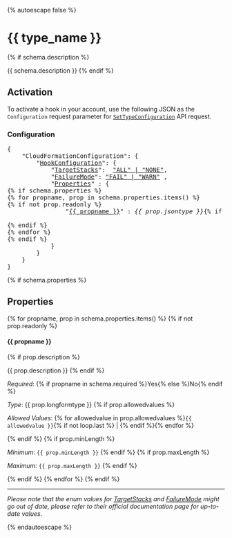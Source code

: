 {% autoescape false %}
# {{ type_name }}
{% if schema.description %}

{{ schema.description }}
{% endif %}

## Activation

To activate a hook in your account, use the following JSON as the `Configuration` request parameter for [`SetTypeConfiguration`](https://docs.aws.amazon.com/AWSCloudFormation/latest/APIReference/API_SetTypeConfiguration.html) API request.

### Configuration

<pre>
{
    "CloudFormationConfiguration": {
        "<a href="https://docs.aws.amazon.com/cloudformation-cli/latest/userguide/hooks-structure.html#hooks-hook-configuration" title="HookConfiguration">HookConfiguration</a>": {
            "<a href="https://docs.aws.amazon.com/cloudformation-cli/latest/userguide/hooks-structure.html#hooks-targetstacks" title="TargetStacks">TargetStacks</a>":  <a href="#footnote-1">"ALL" | "NONE"</a>,
            "<a href="https://docs.aws.amazon.com/cloudformation-cli/latest/userguide/hooks-structure.html#hooks-failuremode" title="FailureMode">FailureMode</a>": <a href="#footnote-1">"FAIL" | "WARN"</a> ,
            "<a href="https://docs.aws.amazon.com/cloudformation-cli/latest/userguide/hooks-structure.html#hooks-properties" title="Properties">Properties</a>" : {
{% if schema.properties %}
{% for propname, prop in schema.properties.items() %}
{% if not prop.readonly %}
                "<a href="#{{ propname.lower() }}" title="{{ propname }}">{{ propname }}</a>" : <i>{{ prop.jsontype }}</i>{% if not loop.last %},{% endif %}

{% endif %}
{% endfor %}
{% endif %}
            }
        }
    }
}
</pre>
{% if schema.properties %}

## Properties

{% for propname, prop in schema.properties.items() %}
{% if not prop.readonly %}
#### {{ propname }}
{% if prop.description %}

{{ prop.description }}
{% endif %}

_Required_: {% if propname in schema.required %}Yes{% else %}No{% endif %}


_Type_: {{ prop.longformtype }}
{% if prop.allowedvalues %}

_Allowed Values_: {% for allowedvalue in prop.allowedvalues %}<code>{{ allowedvalue }}</code>{% if not loop.last %} | {% endif %}{% endfor %}

{% endif %}
{% if prop.minLength %}

_Minimum_: <code>{{ prop.minLength }}</code>
{% endif %}
{% if prop.maxLength %}

_Maximum_: <code>{{ prop.maxLength }}</code>
{% endif %}

{% endif %}
{% endfor %}
{% endif %}

---
<p id="footnote-1"><i> Please note that the enum values for <a href="https://docs.aws.amazon.com/cloudformation-cli/latest/userguide/hooks-structure.html#hooks-targetstacks" title="TargetStacks">
TargetStacks</a> and <a href="https://docs.aws.amazon.com/cloudformation-cli/latest/userguide/hooks-structure.html#hooks-failuremode" title="FailureMode">FailureMode</a>
might go out of date, please refer to their official documentation page for up-to-date values. </i></p>

{% endautoescape %}
